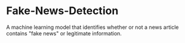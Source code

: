 # Fake-News-Detection
A machine learning model that identifies whether or not a news article contains "fake news" or legitimate information.
